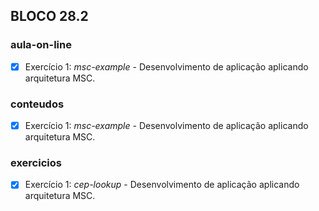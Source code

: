 ## BLOCO 28.2
### aula-on-line
- [x] Exercício 1: _msc-example_ - Desenvolvimento de aplicação aplicando arquitetura MSC.

### conteudos
- [x] Exercício 1: _msc-example_ - Desenvolvimento de aplicação aplicando arquitetura MSC.

### exercicios
- [x] Exercício 1: _cep-lookup_ - Desenvolvimento de aplicação aplicando arquitetura MSC.

